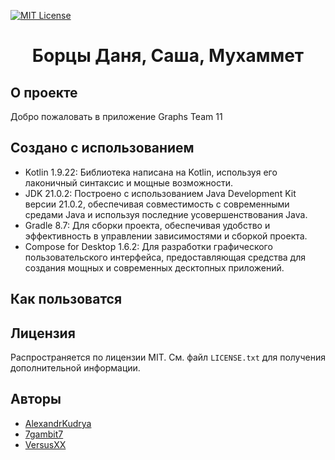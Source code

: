 [![MIT License][license-shield]][license-url]

<h1 align="center">Борцы Даня, Саша, Мухаммет</h1>

## О проекте

Добро пожаловать в приложение Graphs Team 11

## Создано с использованием

- Kotlin 1.9.22: Библиотека написана на Kotlin, используя его лаконичный синтаксис и мощные возможности.
- JDK 21.0.2: Построено с использованием Java Development Kit версии 21.0.2, обеспечивая совместимость с современными средами Java и используя последние усовершенствования Java.
- Gradle 8.7: Для сборки проекта, обеспечивая удобство и эффективность в управлении зависимостями и сборкой проекта.
- Compose for Desktop 1.6.2: Для разработки графического пользовательского интерфейса, предоставляющая средства для 
  создания мощных и современных десктопных приложений.

## Как пользоватся

## Лицензия

Распространяется по лицензии MIT. См. файл `LICENSE.txt` для получения дополнительной информации.

## Авторы

- [AlexandrKudrya](https://github.com/AlexandrKudrya)
- [7gambit7](https://github.com/7gambit7)
- [VersusXX](https://github.com/VersusXX)

[license-shield]: https://img.shields.io/github/license/othneildrew/Best-README-Template.svg?style=for-the-badge:
[license-url]: https://github.com/spbu-coding-2023/trees-11/blob/main/LICENSE.txt
